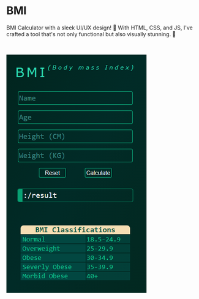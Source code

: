 # BMI
BMI Calculator with a sleek UI/UX design! 🎨 With HTML, CSS, and JS, I've crafted a tool that's not only functional but also visually stunning. 💯

<br>

![bmi](/image.png)
